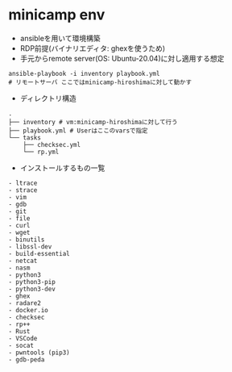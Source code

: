 # minicamp env
- ansibleを用いて環境構築
- RDP前提(バイナリエディタ: ghexを使うため)
- 手元からremote server(OS: Ubuntu-20.04)に対し適用する想定
```
ansible-playbook -i inventory playbook.yml
# リモートサーバ ここではminicamp-hiroshimaに対して動かす
```
- ディレクトリ構造
```
.
├── inventory # vm:minicamp-hiroshimaに対して行う
├── playbook.yml # Userはここのvarsで指定
└── tasks
    ├── checksec.yml
    └── rp.yml
```
- インストールするもの一覧
```
- ltrace
- strace
- vim
- gdb
- git
- file
- curl
- wget
- binutils
- libssl-dev
- build-essential
- netcat
- nasm
- python3
- python3-pip
- python3-dev
- ghex
- radare2
- docker.io
- checksec
- rp++
- Rust
- VSCode
- socat
- pwntools (pip3)
- gdb-peda
```